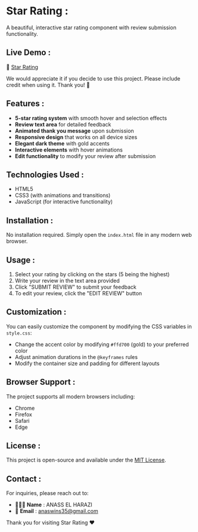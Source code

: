 # Star Rating :

A beautiful, interactive star rating component with review submission functionality.

## Live Demo : 

🔗 [Star Rating](https://staar-rating.netlify.app/)

We would appreciate it if you decide to use this project. Please include credit when using it. Thank you! 🙏

## Features :

- **5-star rating system** with smooth hover and selection effects
- **Review text area** for detailed feedback
- **Animated thank you message** upon submission
- **Responsive design** that works on all device sizes
- **Elegant dark theme** with gold accents
- **Interactive elements** with hover animations
- **Edit functionality** to modify your review after submission

## Technologies Used :

- HTML5
- CSS3 (with animations and transitions)
- JavaScript (for interactive functionality)

## Installation :

No installation required. Simply open the `index.html` file in any modern web browser.

## Usage :

1. Select your rating by clicking on the stars (5 being the highest)
2. Write your review in the text area provided
3. Click "SUBMIT REVIEW" to submit your feedback
4. To edit your review, click the "EDIT REVIEW" button

## Customization :

You can easily customize the component by modifying the CSS variables in `style.css`:

- Change the accent color by modifying `#ffd700` (gold) to your preferred color
- Adjust animation durations in the `@keyframes` rules
- Modify the container size and padding for different layouts

## Browser Support :

The project supports all modern browsers including:
- Chrome
- Firefox
- Safari
- Edge

## License :

This project is open-source and available under the [MIT License](LICENSE).

## Contact :

For inquiries, please reach out to:

- 👨🏻‍💻 **Name** : ANASS EL HARAZI
- 📧 **Email** : [anaswins35@gmail.com](mailto:anaswins35@gmail.com)

Thank you for visiting Star Rating ❤
